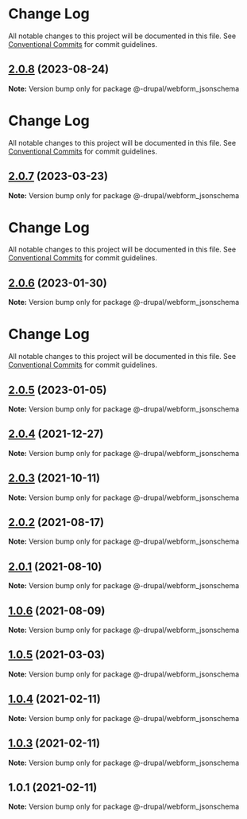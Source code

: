 # Change Log

All notable changes to this project will be documented in this file. See
[Conventional Commits](https://conventionalcommits.org) for commit guidelines.

## [2.0.8](https://github.com/AmazeeLabs/silverback-mono/compare/@-drupal/webform_jsonschema@2.0.7...@-drupal/webform_jsonschema@2.0.8) (2023-08-24)

**Note:** Version bump only for package @-drupal/webform_jsonschema

# Change Log

All notable changes to this project will be documented in this file. See
[Conventional Commits](https://conventionalcommits.org) for commit guidelines.

## [2.0.7](https://github.com/AmazeeLabs/silverback-mono/compare/@-drupal/webform_jsonschema@2.0.6...@-drupal/webform_jsonschema@2.0.7) (2023-03-23)

**Note:** Version bump only for package @-drupal/webform_jsonschema

# Change Log

All notable changes to this project will be documented in this file. See
[Conventional Commits](https://conventionalcommits.org) for commit guidelines.

## [2.0.6](https://github.com/AmazeeLabs/silverback-mono/compare/@-drupal/webform_jsonschema@2.0.5...@-drupal/webform_jsonschema@2.0.6) (2023-01-30)

**Note:** Version bump only for package @-drupal/webform_jsonschema

# Change Log

All notable changes to this project will be documented in this file. See
[Conventional Commits](https://conventionalcommits.org) for commit guidelines.

## [2.0.5](https://github.com/AmazeeLabs/silverback-mono/compare/@-drupal/webform_jsonschema@2.0.4...@-drupal/webform_jsonschema@2.0.5) (2023-01-05)

**Note:** Version bump only for package @-drupal/webform_jsonschema

## [2.0.4](https://github.com/AmazeeLabs/silverback-mono/compare/@-drupal/webform_jsonschema@2.0.3...@-drupal/webform_jsonschema@2.0.4) (2021-12-27)

**Note:** Version bump only for package @-drupal/webform_jsonschema

## [2.0.3](https://github.com/AmazeeLabs/silverback-mono/compare/@-drupal/webform_jsonschema@2.0.2...@-drupal/webform_jsonschema@2.0.3) (2021-10-11)

**Note:** Version bump only for package @-drupal/webform_jsonschema

## [2.0.2](https://github.com/AmazeeLabs/silverback-mono/compare/@-drupal/webform_jsonschema@2.0.1...@-drupal/webform_jsonschema@2.0.2) (2021-08-17)

**Note:** Version bump only for package @-drupal/webform_jsonschema

## [2.0.1](https://github.com/AmazeeLabs/silverback-mono/compare/@-drupal/webform_jsonschema@1.0.6...@-drupal/webform_jsonschema@2.0.1) (2021-08-10)

**Note:** Version bump only for package @-drupal/webform_jsonschema

## [1.0.6](https://github.com/AmazeeLabs/silverback-mono/compare/@-drupal/webform_jsonschema@1.0.5...@-drupal/webform_jsonschema@1.0.6) (2021-08-09)

**Note:** Version bump only for package @-drupal/webform_jsonschema

## [1.0.5](https://github.com/AmazeeLabs/silverback-mono/compare/@-drupal/webform_jsonschema@1.0.4...@-drupal/webform_jsonschema@1.0.5) (2021-03-03)

**Note:** Version bump only for package @-drupal/webform_jsonschema

## [1.0.4](https://github.com/AmazeeLabs/silverback-mono/compare/@-drupal/webform_jsonschema@1.0.3...@-drupal/webform_jsonschema@1.0.4) (2021-02-11)

**Note:** Version bump only for package @-drupal/webform_jsonschema

## [1.0.3](https://github.com/AmazeeLabs/silverback-mono/compare/@-drupal/webform_jsonschema@1.0.1...@-drupal/webform_jsonschema@1.0.3) (2021-02-11)

**Note:** Version bump only for package @-drupal/webform_jsonschema

## 1.0.1 (2021-02-11)

**Note:** Version bump only for package @-drupal/webform_jsonschema
